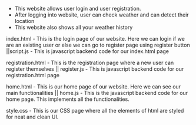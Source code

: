 * This website allows user login and user registration. 
* After logging into website, user can check weather and can detect their location
* This website also shows all your weather history

index.html - This is the login page of our website. Here we can login if we are an existing user or else we can go to register page using register button
||script.js - This is javascript backend code for our index.html page

registration.html - This is the registration page where a new user can register themselves
|| register.js - This is javascript backend code for our registration.html page

home.html - This is our home page of our website. Here we can see our main functionalities
|| home.js - This is the javascript backend code for our home page. This implements all the functionalities.

style.css - This is our CSS page where all the elements of html are styled for neat and clean UI.
